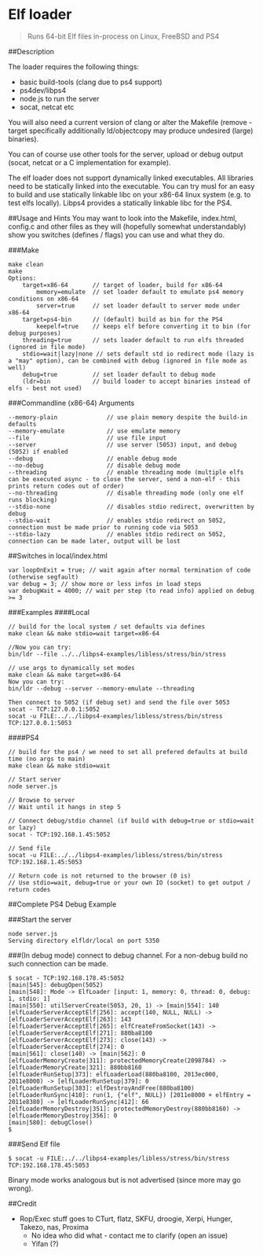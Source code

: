 Elf loader
=====

> Runs 64-bit Elf files in-process on Linux, FreeBSD and PS4

##Description

The loader requires the following things:
- basic build-tools (clang due to ps4 support)
- ps4dev/libps4
- node.js to run the server
- socat, netcat etc

You will also need a current version of clang or alter the Makefile (remove -target specifically additionally ld/objectcopy may produce undesired (large) binaries).

You can of course use other tools for the server, upload or debug output (socat, netcat or a C implementation for example).

The elf loader does not support dynamically linked executables. All libraries need to be statically linked into the executable. You can try musl for an easy to build and use statically linkable libc on your x86-64 linux system (e.g. to test elfs
locally). Libps4 provides a statically linkable libc for the PS4.

##Usage and Hints
You may want to look into the Makefile, index.html, config.c and other files as they will (hopefully somewhat understandably) show you switches (defines / flags) you can use and what they do.

###Make
```
make clean
make
Options:
	target=x86-64		// target of loader, build for x86-64
		memory=emulate 	// set loader default to emulate ps4 memory conditions on x86-64
		server=true		// set loader default to server mode under x86-64
	target=ps4-bin		// (default) build as bin for the PS4
		keepelf=true	// keeps elf before converting it to bin (for debug purposes)
	threading=true		// sets loader default to run elfs threaded (ignored in file mode)
	stdio=wait|lazy|none // sets default std io redirect mode (lazy is a "may" option), can be combined with debug (ignored in file mode as well)
	debug=true			// set loader default to debug mode
 	(ldr=bin			// build loader to accept binaries instead of elfs - best not used)
```
###Commandline (x86-64) Arguments
```
--memory-plain				// use plain memory despite the build-in defaults
--memory-emulate			// use emulate memory
--file						// use file input
--server					// use server (5053) input, and debug (5052) if enabled
--debug						// enable debug mode
--no-debug					// disable debug mode
--threading					// enable threading mode (multiple elfs can be executed async - to close the server, send a non-elf - this prints return codes out of order)
--no-threading				// disable threading mode (only one elf runs blocking)
--stdio-none				// disables stdio redirect, overwritten by debug
--stdio-wait				// enables stdio redirect on 5052, connection must be made prior to running code via 5053
--stdio-lazy				// enables stdio redirect on 5052, connection can be made later, output will be lost
```

##Switches in local/index.html
```
var loopOnExit = true; // wait again after normal termination of code (otherwise segfault)
var debug = 3; // show more or less infos in load steps
var debugWait = 4000; // wait per step (to read info) applied on debug >= 3
```


###Examples
####Local
```
// build for the local system / set defaults via defines
make clean && make stdio=wait target=x86-64

//Now you can try:
bin/ldr --file ../../libps4-examples/libless/stress/bin/stress

// use args to dynamically set modes
make clean && make target=x86-64
Now you can try:
bin/ldr --debug --server --memory-emulate --threading

Then connect to 5052 (if debug set) and send the file over 5053
socat - TCP:127.0.0.1:5052
socat -u FILE:../../libps4-examples/libless/stress/bin/stress TCP:127.0.0.1:5053
```
####PS4
```
// build for the ps4 / we need to set all prefered defaults at build time (no args to main)
make clean && make stdio=wait

// Start server
node server.js

// Browse to server
// Wait until it hangs in step 5

// Connect debug/stdio channel (if build with debug=true or stdio=wait or lazy)
socat - TCP:192.168.1.45:5052

// Send file
socat -u FILE:../../libps4-examples/libless/stress/bin/stress TCP:192.168.1.45:5053

// Return code is not returned to the browser (0 is)
// Use stdio=wait, debug=true or your own IO (socket) to get output / return codes
```

##Complete PS4 Debug Example

###Start the server
```
node server.js
Serving directory elfldr/local on port 5350
```

###(In debug mode) connect to debug channel. For a non-debug build no such connection can be made.
```
$ socat - TCP:192.168.178.45:5052
[main|545]: debugOpen(5052)
[main|548]: Mode -> ElfLoader [input: 1, memory: 0, thread: 0, debug: 1, stdio: 1]
[main|550]: utilServerCreate(5053, 20, 1) -> [main|554]: 140
[elfLoaderServerAcceptElf|256]: accept(140, NULL, NULL) -> [elfLoaderServerAcceptElf|263]: 143
[elfLoaderServerAcceptElf|265]: elfCreateFromSocket(143) -> [elfLoaderServerAcceptElf|271]: 880ba8100
[elfLoaderServerAcceptElf|273]: close(143) -> [elfLoaderServerAcceptElf|274]: 0
[main|561]: close(140) -> [main|562]: 0
[elfLoaderMemoryCreate|311]: protectedMemoryCreate(2098784) -> [elfLoaderMemoryCreate|321]: 880bb8160
[elfLoaderRunSetup|373]: elfLoaderLoad(880ba8100, 2013ec000, 2011e8000) -> [elfLoaderRunSetup|379]: 0
[elfLoaderRunSetup|383]: elfDestroyAndFree(880ba8100)
[elfLoaderRunSync|410]: run(1, {"elf", NULL}) [2011e8000 + elfEntry = 2011e8380] -> [elfLoaderRunSync|412]: 66
[elfLoaderMemoryDestroy|351]: protectedMemoryDestroy(880bb8160) -> [elfLoaderMemoryDestroy|356]: 0
[main|580]: debugClose()
$
```

###Send Elf file
```
$ socat -u FILE:../../libps4-examples/libless/stress/bin/stress TCP:192.168.178.45:5053
```

Binary mode works analogous but is not advertised (since more may go wrong).

##Credit
- Rop/Exec stuff goes to CTurt, flatz, SKFU, droogie, Xerpi, Hunger, Takezo, nas, Proxima
	- No idea who did what - contact me to clarify (open an issue)
	- Yifan (?)
